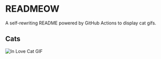 # READMEOW

A self-rewriting README powered by GitHub Actions to display cat gifs.

## Cats

![In Love Cat GIF](https://media4.giphy.com/media/v1.Y2lkPTlhY2QwMmRhdzNxZHU4dnZpNnF1Y3U3aWMwMGZqczc0dGt2a2J4bnl1ZHdtY3poZCZlcD12MV9naWZzX3NlYXJjaCZjdD1n/MDJ9IbxxvDUQM/200.gif)
